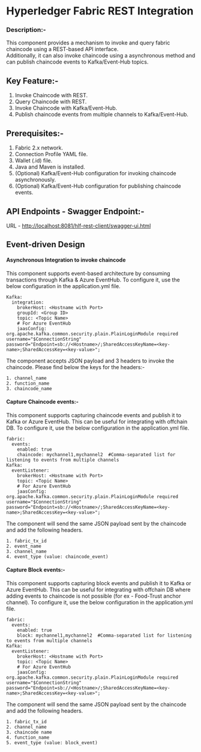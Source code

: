 # Hyperledger Fabric REST Integration

### Description:-
<p>This component provides a mechanism to invoke and query fabric chaincode using a REST-based API interface.</br>
Additionally, it can also invoke chaincode using a asynchronous method and can publish chaincode events to Kafka/Event-Hub topics.</p>

## Key Feature:-</br>
1. Invoke Chaincode with REST.</br>
2. Query Chaincode with REST.</br>
3. Invoke Chaincode with Kafka/Event-Hub.</br>
4. Publish chaincode events from multiple channels to Kafka/Event-Hub.</br>

## Prerequisites:-</br>
1. Fabric 2.x network.</br>
2. Connection Profile YAML file.</br>
3. Wallet (.id) file.</br>
4. Java and Maven is installed.
5. (Optional) Kafka/Event-Hub configuration for invoking chaincode asynchronously.</br>
6. (Optional) Kafka/Event-Hub configuration for publishing chaincode events.</br>

## API Endpoints - Swagger Endpoint:-</br>
URL - [http://localhost:8081/hlf-rest-client/swagger-ui.html](http://localhost:8081/hlf-rest-client/swagger-ui.html)

## Event-driven Design
#### Asynchronous Integration to invoke chaincode
This component supports event-based architecture by consuming transactions through Kafka & Azure EventHub. 
To configure it, use the below configuration in the application.yml file.
```
Kafka:
  integration:
    brokerHost: <Hostname with Port>
    groupId: <Group ID>
    topic: <Topic Name>
    # For Azure EventHub
    jaasConfig: org.apache.kafka.common.security.plain.PlainLoginModule required username="$ConnectionString" password="Endpoint=sb://<Hostname>/;SharedAccessKeyName=<key-name>;SharedAccessKey=<key-value>";
```
The component accepts JSON payload and 3 headers to invoke the chaincode.
Please find below the keys for the headers:-
```
1. channel_name
2. function_name
3. chaincode_name
```

#### Capture Chaincode events:-
This component supports capturing chaincode events and publish it to Kafka or Azure EventHub. This can be useful for integrating with offchain DB.
To configure it, use the below configuration in the application.yml file.
```
fabric:
  events:
    enabled: true
    chaincode: mychannel1,mychannel2  #Comma-separated list for listening to events from multiple channels 
Kafka:
  eventListener:
    brokerHost: <Hostname with Port>
    topic: <Topic Name>
    # For Azure EventHub
    jaasConfig: org.apache.kafka.common.security.plain.PlainLoginModule required username="$ConnectionString" password="Endpoint=sb://<Hostname>/;SharedAccessKeyName=<key-name>;SharedAccessKey=<key-value>";
```
The component will send the same JSON payload sent by the chaincode and add the following headers.

```
1. fabric_tx_id
2. event_name
3. channel_name
4. event_type (value: chaincode_event)
```

#### Capture Block events:-
This component supports capturing block events and publish it to Kafka or Azure EventHub. This can be useful for integrating with offchain DB where adding events to chaincode is not possible (for ex - Food-Trust anchor channel).
To configure it, use the below configuration in the application.yml file.
```
fabric:
  events:
    enabled: true
    block: mychannel1,mychannel2  #Comma-separated list for listening to events from multiple channels 
Kafka:
  eventListener:
    brokerHost: <Hostname with Port>
    topic: <Topic Name>
    # For Azure EventHub
    jaasConfig: org.apache.kafka.common.security.plain.PlainLoginModule required username="$ConnectionString" password="Endpoint=sb://<Hostname>/;SharedAccessKeyName=<key-name>;SharedAccessKey=<key-value>";
```
The component will send the same JSON payload sent by the chaincode and add the following headers.

```
1. fabric_tx_id
2. channel_name
3. chaincode name
4. function_name
5. event_type (value: block_event)
```
